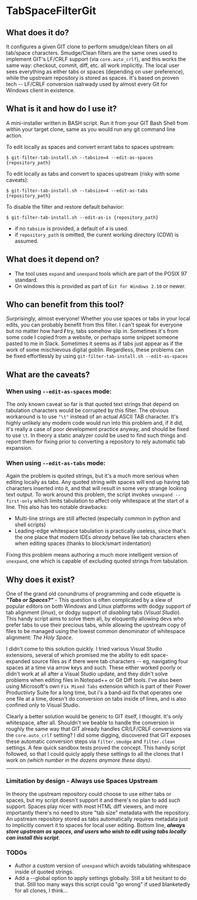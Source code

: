 # TabSpaceFilterGit

## What does it do?
It configures a given GIT clone to perform smudge/clean filters on all tab/space characters.  Smudge/Clean filters are the same ones used to implement GIT's LF/CRLF support (via `core.auto_crlf`), and this works the same way: checkout, commit, diff, etc. all work implicitly.  The local user sees everything as either tabs or spaces (depending on user preference), while the upstream repository is stored as spaces.  It's based on proven tech -- LF/CRLF conversion isalrwady used by almost every Git for Windows client in existence.

## What is it and how do I use it?
A mini-installer written in BASH script.  Run it from your GIT Bash Shell from within your target clone, same as you would run any git command line action.

To edit locally as spaces and convert errant tabs to spaces upstream:

    $ git-filter-tab-install.sh --tabsize=4 --edit-as-spaces {repository_path}

To edit locally as tabs and convert to spaces upstream (risky with some caveats):

    $ git-filter-tab-install.sh --tabsize=4 --edit-as-tabs {repository_path}

To disable the filter and restore default behavior:

    $ git-filter-tab-install.sh --edit-as-is {repository_path}

* if no `tabsize` is provided, a default of `4` is used.
* if `repository_path` is omitted, the curent working directory (CDW) is assumed.

## What does it depend on?
* The tool uses `expand` and `unexpand` tools which are part of the POSIX 97 standard.
* On windows this is provided as part of `Git for Windows 2.10` or newer.

## Who can benefit from this tool?
Surprisingly, almost everyone!  Whether you use spaces or tabs in your local edits, you can probably benefit from this
filter.  I can't speak for everyone but no matter how hard ***I*** try, tabs somehow slip in.  Sometimes it's from
some code I copied from a website, or perhaps some snippet someone pasted to me in Slack.  Sometimes it seems as if
tabs just appear as if the work of some mischievous digital goblin.  Regardless, these problems can be fixed
effortlessly by using `git-filter-tab-install.sh --edit-as-spaces`

## What are the caveats?
### When using `--edit-as-spaces` mode:
The only known caveat so far is that quoted text strings that depend on tabulation characters would be corrupted by this filter.
The obvious workaround is to use `"\t"` instead of an actual ASCII TAB character.  It's highly unlikely any modern code would
run into this problem and, if it did, it's really a case of poor development practice anyway, and should be fixed to use
`\t`.  In theory a static analyzer could be used to find such things and report them for fixing prior to converting a
repository to rely automatic tab expansion.

### When using `--edit-as-tabs` mode:
Again the problem is quoted strings, but it's a much more serious when editing locally as tabs.  Any quoted string with
spaces will end up having tab characters inserted into it, and that will result in some very strange looking text output.
To work around this problem, the script invokes `unexpand --first-only` which limits tabulation to affect only whitespace
at the start of a line.  This also has teo notable drawbacks:

  * Multi-line strings are still affected (especially common in python and shell scripts)
  * Leading-edge whitespace tabulation is practically useless, since that's the one place that modern IDEs *already*
    behave like tab characters ehen when editing spaces (thanks to block/smart indentation)

Fixing this problem means authoring a much more intelligent version of `unexpand`, one which is capable of excluding quoted
strings from tabulation.

## Why does it exist?
One of the grand old conundrums of programming and code etiquette is ***"Tabs or Spaces?"*** - 
This question is often complicated by a slew of popular editors on both Windows and Linux platforms with
dodgy support of tab alignment (_linux_), or dodgy support of *disabling* tabs (_Visual Studio_).  This handy
script aims to solve them all, by eloquently allowing devs who prefer tabs to use their precious tabs, while 
allowing the upstream copy of files to be managed using the lowest common denominator of whitespace alignment:
_*The Holy Space*_.

I didn't come to this solution quickly.  I tried various Visual Studio extensions, several of which promised
me the ability to edit space-expanded source files as if there were tab characters -- eg, navigating four spaces at
a time via arrow keys and such.  These either worked poorly or didn't work at all after a Visual Studio update, and
they didn't solve problems when editing files in Notepad++ or Git Diff tools.  I've also been using Microsoft's own `Fix Mixed Tabs` extension which is part of their Power Productiivty Suite for a long time, but i's a band-aid fix that operates one one file at a time, doesn't do conversion on tabs inside of lines, and is also confined only to Visual Studio.

Clearly a better solution would be generic to GIT itself, I thought.  It's only whitespace, after all.  Shouldn't we beable to handle the conversion in roughly the same way that GIT already handles CR/LF/CRLF conversions via the `core.auto_crlf` setting?  I did some digging, discovered that GIT exposes these automatic conversion steps via `filter.smudge` and `filter.clean` settings.  A few quick sandbox tests proved the concept.  This handy script followed, so that I could quicly apply these settings to all the clones that I work on _(which number in the dozens anymore these days)_.

----------------------------

### Limitation by design - Always use Spaces Upstream
In theory the upstream repository could choose to use either tabs or spaces, but my script doesn't support it and there's no plan to add such support.  Spaces play nicer with most HTML diff viewers, and more importantly there's no need to store "tab size" metadata with the repository.  An upstream repository stored as tabs automatically requires metadata just to implicitly convert it to spaces for local user editing.  Bottom line, ***always store upstream as spaces, and users who wish to edit using tabs locally can install this script***.

### TODOs
 * Author a custom version of `unexpand` which avoids tabulating whitespace inside of quoted strings.
 * Add a --global option to apply settings globally.  Still a bit hesitant to do that.  Still too many ways this script could "go wrong" if used blanketedly for all clones, I think...
